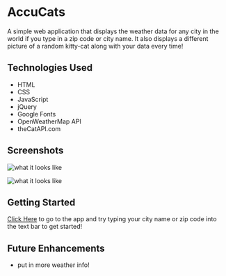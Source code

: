# AccuCats

A simple web application that displays the weather data for any city in the world if you type in a zip code or city name.  It also displays a different picture of a random kitty-cat along with your data every time!

## Technologies Used
- HTML 
- CSS 
- JavaScript
- jQuery
- Google Fonts
- OpenWeatherMap API
- theCatAPI.com 

## Screenshots

![what it looks like](https://i.imgur.com/56MGlZg.png)

![what it looks like](https://i.imgur.com/kGJlkuA.png)

## Getting Started

[Click Here](https://accucats.vercel.app) to go to the app and try typing your city name or zip code into the text bar to get started!

## Future Enhancements

- put in more weather info!
